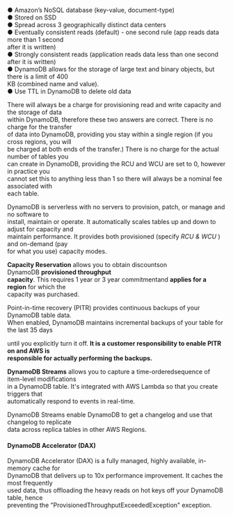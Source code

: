 ● Amazon’s NoSQL database (key-value, document-type)  
● Stored on SSD  
● Spread across 3 geographically distinct data centers  
● Eventually consistent reads (default) - one second rule (app reads data more than 1 second  
after it is written)  
● Strongly consistent reads (application reads data less than one second after it is written)  
● DynamoDB allows for the storage of large text and binary objects, but there is a limit of 400  
KB (combined name and value).  
● Use TTL in DynamoDB to delete old data

There will always be a charge for provisioning read and write capacity and the storage of data  
within DynamoDB, therefore these two answers are correct. There is no charge for the transfer  
of data into DynamoDB, providing you stay within a single region (if you cross regions, you will  
be charged at both ends of the transfer.) There is no charge for the actual number of tables you  
can create in DynamoDB, providing the RCU and WCU are set to 0, however in practice you  
cannot set this to anything less than 1 so there will always be a nominal fee associated with  
each table.

DynamoDB is serverless with no servers to provision, patch, or manage and no software to  
install, maintain or operate. It automatically scales tables up and down to adjust for capacity and  
maintain performance. It provides both provisioned (specify _RCU & WCU_ ) and on-demand (pay  
for what you use) capacity modes.

**Capacity Reservation** allows you to obtain discountson DynamoDB **provisioned throughput  
capacity**. This requires 1 year or 3 year commitmentand **applies for a region** for which the  
capacity was purchased.

Point-in-time recovery (PITR) provides continuous backups of your DynamoDB table data.  
When enabled, DynamoDB maintains incremental backups of your table for the last 35 days

until you explicitly turn it off. **It is a customer responsibility to enable PITR on and AWS is  
responsible for actually performing the backups.**

**DynamoDB Streams** allows you to capture a time-orderedsequence of item-level modifications  
in a DynamoDB table. It's integrated with AWS Lambda so that you create triggers that  
automatically respond to events in real-time.

DynamoDB Streams enable DynamoDB to get a changelog and use that changelog to replicate  
data across replica tables in other AWS Regions.

#### DynamoDB Accelerator (DAX)

DynamoDB Accelerator (DAX) is a fully managed, highly available, in-memory cache for  
DynamoDB that delivers up to 10x performance improvement. It caches the most frequently  
used data, thus offloading the heavy reads on hot keys off your DynamoDB table, hence  
preventing the "ProvisionedThroughputExceededException" exception.